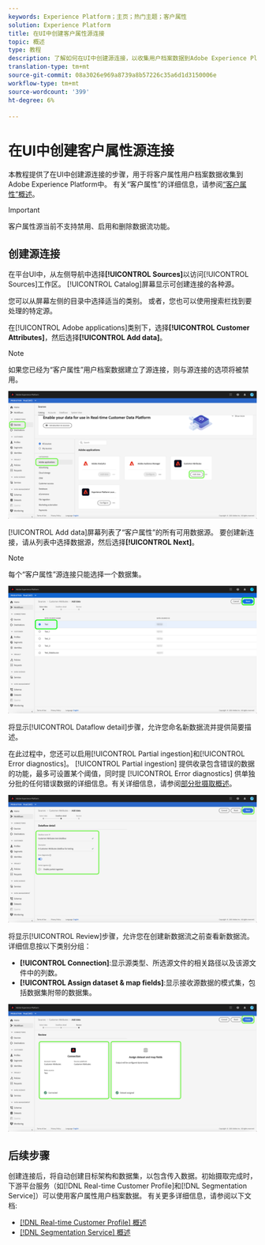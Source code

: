 ```yaml
---
keywords: Experience Platform；主页；热门主题；客户属性
solution: Experience Platform
title: 在UI中创建客户属性源连接
topic: 概述
type: 教程
description: 了解如何在UI中创建源连接，以收集用户档案数据到Adobe Experience Platform中的客户属性。
translation-type: tm+mt
source-git-commit: 08a3026e969a8739a8b57226c35a6d1d3150006e
workflow-type: tm+mt
source-wordcount: '399'
ht-degree: 6%

---
```



# 在UI中创建客户属性源连接

本教程提供了在UI中创建源连接的步骤，用于将客户属性用户档案数据收集到Adobe Experience Platform中。 有关“客户属性”的详细信息，请参阅[“客户属性”概述](https://experienceleague.adobe.com/docs/core-services/interface/customer-attributes/attributes.html)。

>[!IMPORTANT]
>
>客户属性源当前不支持禁用、启用和删除数据流功能。

## 创建源连接

在平台UI中，从左侧导航中选择&#x200B;**[!UICONTROL Sources]**&#x200B;以访问[!UICONTROL Sources]工作区。 [!UICONTROL Catalog]屏幕显示可创建连接的各种源。

您可以从屏幕左侧的目录中选择适当的类别。 或者，您也可以使用搜索栏找到要处理的特定源。

在[!UICONTROL Adobe applications]类别下，选择&#x200B;**[!UICONTROL Customer Attributes]**，然后选择&#x200B;**[!UICONTROL Add data]**。

>[!NOTE]
>
>如果您已经为“客户属性”用户档案数据建立了源连接，则与源连接的选项将被禁用。

![](../../../../images/tutorials/create/customer-attributes/catalog.png)

[!UICONTROL Add data]屏幕列表了“客户属性”的所有可用数据源。 要创建新连接，请从列表中选择数据源，然后选择&#x200B;**[!UICONTROL Next]**。

>[!NOTE]
>
>每个“客户属性”源连接只能选择一个数据集。

![](../../../../images/tutorials/create/customer-attributes/add-data.png)

将显示[!UICONTROL Dataflow detail]步骤，允许您命名新数据流并提供简要描述。

在此过程中，您还可以启用[!UICONTROL Partial ingestion]和[!UICONTROL Error diagnostics]。 [!UICONTROL Partial ingestion] 提供收录包含错误的数据的功能，最多可设置某个阈值，同时提 [!UICONTROL Error diagnostics] 供单独分批的任何错误数据的详细信息。有关详细信息，请参阅[部分批摄取概述](../../../../../ingestion/batch-ingestion/partial.md)。

![](../../../../images/tutorials/create/customer-attributes/dataflow-detail.png)

将显示[!UICONTROL Review]步骤，允许您在创建新数据流之前查看新数据流。 详细信息按以下类别分组：

* **[!UICONTROL Connection]**:显示源类型、所选源文件的相关路径以及该源文件中的列数。
* **[!UICONTROL Assign dataset & map fields]**:显示接收源数据的模式集，包括数据集附带的数据集。

![](../../../../images/tutorials/create/customer-attributes/review.png)

## 后续步骤

创建连接后，将自动创建目标架构和数据集，以包含传入数据。初始摄取完成时，下游平台服务（如[!DNL Real-time Customer Profile]和[!DNL Segmentation Service]）可以使用客户属性用户档案数据。 有关更多详细信息，请参阅以下文档:

* [[!DNL Real-time Customer Profile] 概述](../../../../../profile/home.md)
* [[!DNL Segmentation Service] 概述](../../../../../segmentation/home.md)
